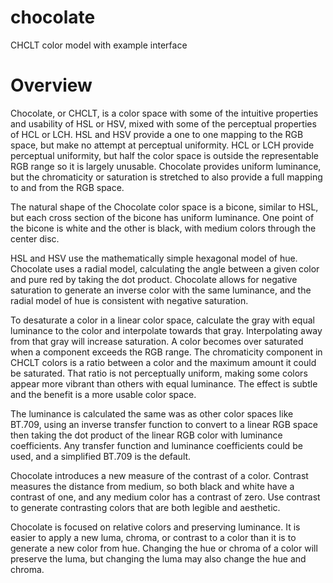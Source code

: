 # chocolate
CHCLT color model with example interface


# Overview

Chocolate, or CHCLT, is a color space with some of the intuitive properties and usability of HSL or HSV, mixed with some of the perceptual properties of HCL or LCH.  HSL and HSV provide a one to one mapping to the RGB space, but make no attempt at perceptual uniformity.  HCL or LCH provide perceptual uniformity, but half the color space is outside the representable RGB range so it is largely unusable.  Chocolate provides uniform luminance, but the chromaticity or saturation is stretched to also provide a full mapping to and from the RGB space.

The natural shape of the Chocolate color space is a bicone, similar to HSL, but each cross section of the bicone has uniform luminance.  One point of the bicone is white and the other is black, with medium colors through the center disc.

HSL and HSV use the mathematically simple hexagonal model of hue.  Chocolate uses a radial model, calculating the angle between a given color and pure red by taking the dot product.  Chocolate allows for negative saturation to generate an inverse color with the same luminance, and the radial model of hue is consistent with negative saturation.

To desaturate a color in a linear color space, calculate the gray with equal luminance to the color and interpolate towards that gray.  Interpolating away from that gray will increase saturation.  A color becomes over saturated when a component exceeds the RGB range.  The chromaticity component in CHCLT colors is a ratio between a color and the maximum amount it could be saturated.  That ratio is not perceptually uniform, making some colors appear more vibrant than others with equal luminance.  The effect is subtle and the benefit is a more usable color space.

The luminance is calculated the same was as other color spaces like BT.709, using an inverse transfer function to convert to a linear RGB space then taking the dot product of the linear RGB color with luminance coefficients.  Any transfer function and luminance coefficients could be used, and a simplified BT.709 is the default.

Chocolate introduces a new measure of the contrast of a color.  Contrast measures the distance from medium, so both black and white have a contrast of one, and any medium color has a contrast of zero.  Use contrast to generate contrasting colors that are both legible and aesthetic.

Chocolate is focused on relative colors and preserving luminance.  It is easier to apply a new luma, chroma, or contrast to a color than it is to generate a new color from hue.  Changing the hue or chroma of a color will preserve the luma, but changing the luma may also change the hue and chroma.
